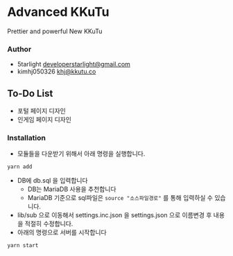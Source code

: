 # Advanced KKuTu
Prettier and powerful New KKuTu

### Author
- 5tarlight <developerstarlight@gmail.com>
- kimhj050326 <khj@kkutu.co>

## To-Do List
- 포털 페이지 디자인
- 인게임 페이지 디자인

### Installation
- 모듈들을 다운받기 위해서 아래 명령을 실행합니다.
```
yarn add
```
- DB에 db.sql 을 입력합니다
  - DB는 MariaDB 사용을 추천합니다
  - MariaDB 기준으로 sql파일은 `source "소스파일경로"` 를 통해 입력하실 수 있습니다.
- lib/sub 으로 이동해서 settings.inc.json 을 settings.json 으로 이름변경 후 내용을 적절히 수정합니다.
- 아래의 명령으로 서버를 시작합니다
```
yarn start
```
